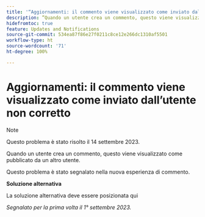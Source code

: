 ```yaml
---
title: '“Aggiornamenti: il commento viene visualizzato come inviato dall’utente non corretto”'
description: ”Quando un utente crea un commento, questo viene visualizzato come pubblicato da un altro utente.”
hidefromtoc: true
feature: Updates and Notifications
source-git-commit: 534ea87f86e27f0211c8ce12e266dc1310af5501
workflow-type: ht
source-wordcount: '71'
ht-degree: 100%

---
```



# Aggiornamenti: il commento viene visualizzato come inviato dall’utente non corretto

>[!NOTE]
>
>Questo problema è stato risolto il 14 settembre 2023.

Quando un utente crea un commento, questo viene visualizzato come pubblicato da un altro utente.

Questo problema è stato segnalato nella nuova esperienza di commento.

**Soluzione alternativa**

La soluzione alternativa deve essere posizionata qui

_Segnalato per la prima volta il 1° settembre 2023._
